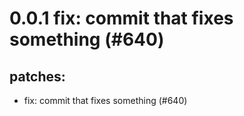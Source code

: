 # 0.0.1 fix: commit that fixes something (#640)

## patches:
* fix: commit that fixes something (#640)

